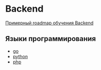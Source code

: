 # Backend

[Примерный roadmap обучения Backend](https://roadmap.sh/backend)

## Языки программирования

* [go](go/index.md)
* [python](python/index.md)
* [php](php/index.md)
